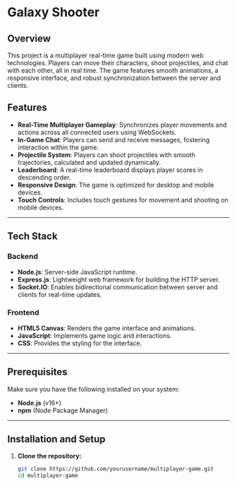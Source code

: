 # Galaxy Shooter

## Overview
This project is a multiplayer real-time game built using modern web technologies. Players can move their characters, shoot projectiles, and chat with each other, all in real time. The game features smooth animations, a responsive interface, and robust synchronization between the server and clients.

## Features
- **Real-Time Multiplayer Gameplay**: Synchronizes player movements and actions across all connected users using WebSockets.
- **In-Game Chat**: Players can send and receive messages, fostering interaction within the game.
- **Projectile System**: Players can shoot projectiles with smooth trajectories, calculated and updated dynamically.
- **Leaderboard**: A real-time leaderboard displays player scores in descending order.
- **Responsive Design**: The game is optimized for desktop and mobile devices.
- **Touch Controls**: Includes touch gestures for movement and shooting on mobile devices.

---

## Tech Stack
### Backend
- **Node.js**: Server-side JavaScript runtime.
- **Express.js**: Lightweight web framework for building the HTTP server.
- **Socket.IO**: Enables bidirectional communication between server and clients for real-time updates.

### Frontend
- **HTML5 Canvas**: Renders the game interface and animations.
- **JavaScript**: Implements game logic and interactions.
- **CSS**: Provides the styling for the interface.

---

## Prerequisites
Make sure you have the following installed on your system:
- **Node.js** (v16+)
- **npm** (Node Package Manager)

---

## Installation and Setup
1. **Clone the repository:**
   ```bash
   git clone https://github.com/yourusername/multiplayer-game.git
   cd multiplayer-game
